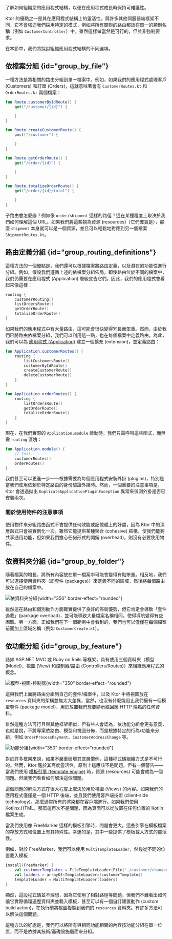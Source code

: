[//]: # (title: 應用程式結構)

<link-summary>了解如何組織您的應用程式結構，以便在應用程式成長時保持可維護性。</link-summary>

Ktor 的優點之一是其在應用程式結構上的靈活性。與許多其他伺服器端框架不同，它不會強迫我們採用特定的模式，例如將所有關聯的路由都放在單一的類別名稱（例如 `CustomerController`）中。雖然這樣做當然是可行的，但並非強制要求。

在本節中，我們將探討組織應用程式結構的不同選項。

## 依檔案分組 {id="group_by_file"}

一種方法是將相關的路由分組到單一檔案中。例如，如果我們的應用程式處理客戶 (Customers) 和訂單 (Orders)，這就意味著會有 `CustomerRoutes.kt` 和 `OrderRoutes.kt` 兩個檔案：

<tabs>
<tab title="CustomerRoutes.kt">

```kotlin
fun Route.customerByIdRoute() {
    get("/customer/{id}") {

    }
}

fun Route.createCustomerRoute() {
    post("/customer") {

    }
}
```
</tab>
<tab title="OrderRoutes.kt">

```kotlin
fun Route.getOrderRoute() {
    get("/order/{id}") {

    }
}

fun Route.totalizeOrderRoute() {
    get("/order/{id}/total") {

    }
}
```
</tab>
</tabs>

子路由會怎麼辦？例如像 `order/shipment` 這樣的路徑？這在某種程度上取決於我們如何理解這個 URL。如果我們將這些視為資源 (resources)（它們確實是），那麼 `shipment` 本身就可以是一個資源，並且可以輕鬆地對應到另一個檔案 `ShipmentRoutes.kt`。

## 路由定義分組 {id="group_routing_definitions"}

這種方法的一個優點是，我們還可以根據檔案將路由定義，以及潛在的功能性進行分組。例如，假設我們遵循上述的依檔案分組佈局。即使路由位於不同的檔案中，我們仍需要在應用程式 (Application) 層級宣告它們。因此，我們的應用程式會看起來像這樣：

```kotlin
routing {
    customerRouting()
    listOrdersRoute()
    getOrderRoute()
    totalizeOrderRoute()
}
```

如果我們的應用程式中有大量路由，這可能會很快變得冗長而笨重。然而，由於我們已將路由依檔案分組，我們可以利用這一點，也在每個檔案中定義路由。為此，我們可以為 [應用程式 (Application)](https://api.ktor.io/ktor-server/ktor-server-core/io.ktor.server.application/-application/index.html) 建立一個擴充 (extension)，並定義路由：

<tabs>
<tab title="CustomerRoutes.kt">

```kotlin
fun Application.customerRoutes() {
    routing {
        listCustomersRoute()
        customerByIdRoute()
        createCustomerRoute()
        deleteCustomerRoute()
    }    
}
```
</tab>
<tab title="OrderRoutes.kt">

```kotlin
fun Application.orderRoutes() {
    routing {
        listOrdersRoute()
        getOrderRoute()
        totalizeOrderRoute()
    }
}
```
</tab>
</tabs>

現在，在我們實際的 `Application.module` 啟動時，我們只需呼叫這些函式，而無需 `routing` 區塊：

```kotlin
fun Application.module() {
    // Init....
    customerRoutes()
    orderRoutes()
}
```

我們甚至可以更進一步——根據需要為每個應用程式安裝外掛 (plugins)，特別是當我們使用依賴於特定路由的身份驗證外掛時。然而，一個重要的注意事項是，Ktor 會透過拋出 `DuplicateApplicationPluginException` 異常來偵測外掛是否已安裝兩次。

### 關於使用物件的注意事項

使用物件來分組路由函式不會提供任何效能或記憶體上的好處，因為 Ktor 中的頂層函式只會被實例化一次。雖然它能提供某種聚合 (cohesive) 結構，使我們能夠共享通用功能，但如果我們擔心任何形式的開銷 (overhead)，則沒有必要使用物件。

## 依資料夾分組 {id="group_by_folder"}

隨著檔案的增長，將所有內容放在單一檔案中可能會變得有點笨重。相反地，我們可以選擇使用資料夾（即套件 (packages)）來定義不同的區域，然後將每個路由放在自己的檔案中。

![依資料夾分組](ktor-routing-1.png){width="350" border-effect="rounded"}

雖然這在路由和個別動作方面確實提供了良好的佈局優勢，但它肯定會導致「套件過載」(package overload)，並可能導致大量檔案名稱相同，使得導航變得有些困難。另一方面，正如我們在下一個範例中會看到的，我們也可以僅僅在每個檔案前面加上區域名稱（例如 `CustomerCreate.kt`）。

## 依功能分組 {id="group_by_feature"}

諸如 ASP.NET MVC 或 Ruby on Rails 等框架，具有使用三個資料夾（模型 (Model)、視圖 (View) 和控制器/路由 (Controllers/Routes)）來組織應用程式的概念。

![模型-視圖-控制器](ktor-routing-2.png){width="350" border-effect="rounded"}

這與我們上面將路由分組到自己的套件/檔案中，以及 Ktor 中將視圖放在 `resources` 資料夾的架構並無太大差異，當然，也沒有什麼能阻止我們擁有一個模型套件 (package model)，用於放置我們想要顯示或回應 HTTP 端點的任何資料。

雖然這種方法可行且與其他框架相似，但有些人會認為，依功能分組會更有意義，也就是說，不將專案依路由、模型和視圖分佈，而是根據特定的行為/功能來分組，例如 `OrderProcessPayment`、`CustomerAddressChange` 等。

![功能分組](ktor-routing-3.png){width="350" border-effect="rounded"}

對於許多框架來說，如果不嚴重破壞其底層慣例，這種程式碼組織方式是不可行的。然而，Ktor 鑑於其高度靈活性，原則上這應該不是問題。但有一個警告——當我們使用 [模板引擎 (template engine)](server-templating.md) 時，資源 (resources) 可能會成為一個問題。但讓我們看看如何解決這個問題。

這個問題的解決方式在很大程度上取決於用於視圖 (Views) 的內容。如果我們的應用程式僅僅是一個 HTTP 後端，並且我們使用客戶端技術 (client-side technology)，那麼通常所有的渲染都在客戶端進行。如果我們使用 Kotlinx.HTML，那麼這再次不是問題，因為頁面可以從放置在任何位置的 Kotlin 檔案生成。

當我們使用像 FreeMarker 這樣的模板引擎時，問題會更大。這些引擎在模板檔案的存放方式和位置上有其特殊性。幸運的是，其中一些提供了模板載入方式的靈活性。

例如，對於 FreeMarker，我們可以使用 `MultiTemplateLoader`，然後從不同的位置載入模板：

```kotlin
install(FreeMarker) {
    val customerTemplates = FileTemplateLoader(File("./customer/changeAddress"))
    val loaders = arrayOf<TemplateLoader>(customerTemplates)
    templateLoader = MultiTemplateLoader(loaders)
}
```

顯然，這段程式碼並不理想，因為它使用了相對路徑等問題，但我們不難看出如何讓它實際循環遍歷資料夾並載入模板，甚至可以有一個自訂建置動作 (custom build action)，在執行前將視圖複製到我們的 `resources` 資料夾。有許多方法可以解決這個問題。

這種方法的好處是，我們可以將所有與相同功能相關的內容按功能分組在單一位置，而不是依據其技術/基礎設施層面來分組。